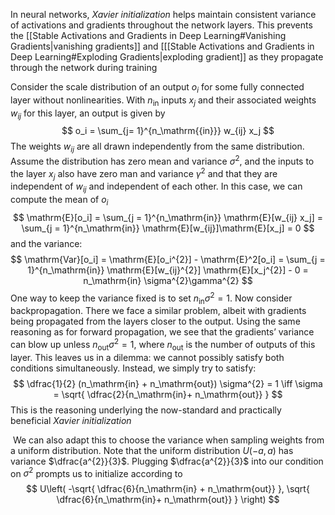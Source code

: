 In neural networks, *Xavier initialization* helps maintain consistent variance of activations and gradients throughout the network layers. This prevents the [[Stable Activations and Gradients in Deep Learning#Vanishing Gradients|vanishing gradients]] and [[[Stable Activations and Gradients in Deep Learning#Exploding Gradients|exploding gradient]] as they propagate through the network during training

Consider the scale distribution of an output $o_i$ for some fully connected layer without nonlinearities. With $n_{\mathrm{in}}$ inputs $x_j$ and their associated weights $w_{ij}$ for this layer, an output is given by 
$$
o_i = \sum_{j= 1}^{n_\mathrm{{in}}} w_{ij} x_j
$$
The weights $w_{ij}$ are all drawn independently from the same distribution. Assume the distribution has zero mean and variance $\sigma^{2}$, and the inputs to the layer $x_j$ also have zero man and variance $\gamma^{2}$ and that they are independent of $w_{ij}$ and independent of each other. In this case, we can compute the mean of $o_i$
$$
\mathrm{E}[o_i] = \sum_{j = 1}^{n_\mathrm{in}} \mathrm{E}[w_{ij} x_j] = \sum_{j = 1}^{n_\mathrm{in}} \mathrm{E}[w_{ij}]\mathrm{E}[x_j] = 0
$$
and the variance:
$$
\mathrm{Var}[o_i] = \mathrm{E}[o_i^{2}] - \mathrm{E}^2[o_i] = \sum_{j = 1}^{n_\mathrm{in}} \mathrm{E}[w_{ij}^{2}] \mathrm{E}[x_j^{2}] - 0 = n_\mathrm{in} \sigma^{2}\gamma^{2}
$$
One way to keep the variance fixed is to set $n_\mathrm{in}σ^{2}=1$. Now consider backpropagation. There we face a similar problem, albeit with gradients being propagated from the layers closer to the output. Using the same reasoning as for forward propagation, we see that the gradients’ variance can blow up unless $n_\mathrm{out}\sigma^{2} = 1$, where $n_\mathrm{out}$ is the number of outputs of this layer. This leaves us in a dilemma: we cannot possibly satisfy both conditions simultaneously. Instead, we simply try to satisfy:
$$
\dfrac{1}{2} (n_\mathrm{in} + n_\mathrm{out}) \sigma^{2} = 1 \iff \sigma = \sqrt{ \dfrac{2}{n_\mathrm{in}+ n_\mathrm{out}} } 
$$
This is the reasoning underlying the now-standard and practically beneficial *Xavier initialization*

 We can also adapt this to choose the variance when sampling weights from a uniform distribution. Note that the uniform distribution $U(−a,a)$ has variance $\dfrac{a^{2}}{3}$. Plugging $\dfrac{a^{2}}{3}$ into our condition on $\sigma^{2}$ prompts us to initialize according to
$$
U\left( -\sqrt{ \dfrac{6}{n_\mathrm{in} + n_\mathrm{out}} }, \sqrt{ \dfrac{6}{n_\mathrm{in}+ n_\mathrm{out}} } \right) 
$$
